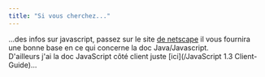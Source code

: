```yaml
---
title: "Si vous cherchez..."
---
```


...des infos sur javascript, passez sur le site [de
netscape](http://developer.netscape.com/) il vous fournira une bonne base en
ce qui concerne la doc Java/Javascript.  
D'ailleurs j'ai la doc JavaScript côté client juste [ici](/JavaScript 1.3
Client-Guide)...

